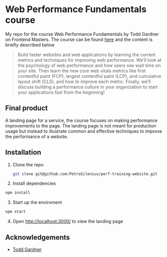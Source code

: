 # Web Performance Fundamentals course

My repo for the course Web Performance Fundamentals by Todd Gardner on Frontend Masters.
The course can be found [here](https://frontendmasters.com/courses/web-perf/) and the content is briefly described below

> Build faster websites and web applications by learning the current metrics and techniques for improving web performance. We’ll look at the psychology of web performance and how users see wait time on your site. Then learn the new core web vitals metrics like first contentful paint (FCP), largest contentful paint (LCP), and cumulative layout shift (CLS), and how to improve each metric. Finally, we’ll discuss building a performance culture in your organization to start your applications fast from the beginning!

## Final product
A landing page for a service, the course focuses on making performance improvements to the page. The landing page is not meant for production usage but instead to illustrate common and effective techniques to improve the performance of a website.

## Installation

1. Clone the repo
   ```sh
   git clone git@github.com:PetroSilenius/perf-training-website.git
   ```
2. Install dependencies
  ```sh
  npm install
  ```

3. Start up the enviroment
  ```sh
  npm start
  ```

4. Open [http://localhost:3000/](http://localhost:3000/) to view the landing page


## Acknowledgements

* [Todd Gardner](https://frontendmasters.com/teachers/todd-gardner/)
